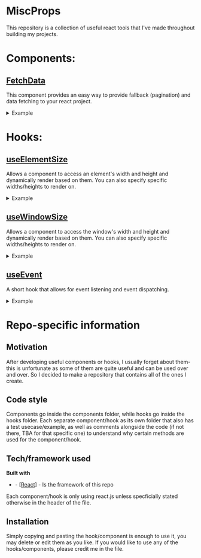 # MiscProps

This repository is a collection of useful react tools that I've made throughout building my projects.

# Components:

## [FetchData](components/fetchdata)

This component provides an easy way to provide fallback (pagination) and data fetching to your react project.

<details>
  <summary>Example</summary>

```JSX
// Where Page is a component
// https://randomuser.me/api is the data to fetch
<Data
    Display={Page}
    Fallback={<h1>Custom Fallback!</h1>}
    whereToFetch="https://randomuser.me/api"
    dummyProp={"testing!"}
    objTest={{firstOne: 1, secondOne: 2}}
/>
// For the example, https://randomuser.me/api" returns the object:
// {firstName: "Zack", lastName: "Santana"}
```

While the component loads, the "Fallback" will render.
Upon loading, "Page" will render **with** the following prop structure:

```javascript
{
    data: {
        firstName: "Zack",
        lastName: "Santana"
    },
    dummyProp: "testing!",
    objTest: {
        firstOne: 1,
        secondOne: 2
    }
}
```

</details>

# Hooks:

## [useElementSize](hooks/elementSize)

Allows a component to access an element's width and height and dynamically render based on them. You can also specify specific widths/heights to render on.

<details>
  <summary>Example</summary>

```JSX
export function DisplayDimensions() {
  const ref = useRef(); // Creates the ref to use on the <h1>
  const [width, height] = useElementSize(ref, [800], [20, 30]); // Calls hook, which returns array of [width, height]

  return (
    <div>
      <h1 ref={ref}>Header</h1>
      <p>Width of header: {width}</p>
      <p>Height of header: {height}</p>
    </div>
  );
}
```

The page will render a header and two paragraph tags that display the width and the height of the header.
The paragraph tags (the component) will update only when the width of the header goes to (or passes) 800 or the height of the header goes to (or passes) 20 or 30.

</details>

## [useWindowSize](hooks/windowSize)

Allows a component to access the window's width and height and dynamically render based on them. You can also specify specific widths/heights to render on.

<details>
  <summary>Example</summary>

```JSX
export function DisplayDimensions() {
  const [width, height] = useWindowSize([800], [20, 30]); // Calls hook, which returns array of [width, height]

  return (
    <div>
      <p>Width of header: {width}</p>
      <p>Height of header: {height}</p>
    </div>
  );
}
```

The page will render two paragraph tags, that display the width and height of the window (page).
<b>The paragraph tags (the component) will update only when the width of the window goes to (or passes) 800 or the height of the window goes to (or passes) 20 or 30.</b>

</details>

## [useEvent](hooks/event)

A short hook that allows for event listening and event dispatching.

<details>
  <summary>Example</summary>

```JSX
// A sample component that registers a listener, and dispatches an event on click
export function EventAndDispatch() {
  // Registering an event listener to the event "custombutton:click"
  const customButtonClick = useEvent("custombutton:click", (event) => {
    console.log(event); // Log the event object
  });

  // The button dispatches a custombutton:click
  return (
    <div>
      <p>Heyyy</p>
      <button onClick={customButtonClick({ type: "A test" })}>Click me!</button>
    </div>
  );
}
```

Clicking the button will log the event!

</details>

# Repo-specific information

## Motivation

After developing useful components or hooks, I usually forget about them- this is unfortunate as some of them are quite useful and can be used over and over. So I decided to make a repository that contains all of the ones I create.

## Code style

Components go inside the components folder, while hooks go inside the hooks folder. Each separate component/hook as its own folder that also has a test usecase/example, as well as comments alongside the code (if not there, TBA for that specific one) to understand why certain methods are used for the component/hook.

## Tech/framework used

<b>Built with</b>

<ul>
<li>- [<a href="https://reactjs.org/">React</a>] - Is the framework of this repo</li>
</ul>

Each component/hook is only using react.js unless specficially stated otherwise in the header of the file.

## Installation

Simply copying and pasting the hook/component is enough to use it, you may delete or edit them as you like.
If you would like to use any of the hooks/components, please credit me in the file.
